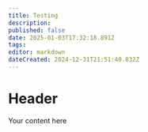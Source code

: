 ```yaml
---
title: Testing
description: 
published: false
date: 2025-01-03T17:32:18.891Z
tags: 
editor: markdown
dateCreated: 2024-12-31T21:51:40.832Z
---
```


# Header
Your content here